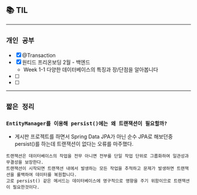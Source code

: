 
## 📚 TIL

---

## `개인 공부`
- [X] @Transaction
- [X] 원티드 프리온보딩 2월 - 백엔드 
  - Week 1-1 다양한 데이터베이스의 특징과 장/단점을 알아봅니다
- [ ]
- [ ]

---
## `짧은 정리`

### `EntityManager를 이용해 persist()에는 왜 트랜잭션이 필요할까?`
- 게시판 프로젝트를 하면서 Spring Data JPA가 아닌 순수 JPA로 해보던중 persist()를 하는데 트랜잭션이 없다는 오류를 마주했다.
```
트랜잭션은 데이터베이스의 작업을 전무 아니면 전부를 단일 작업 단위로 그룹화하여 일관성과 무결성을 보장한다.
트랜잭션이 시작되면 트랜잭션 내에서 발생하는 모든 작업을 추적하고 문제가 발생하면 트랜잭션을 롤백하여 데이터를 복원합니다.
고로 persist() 같은 메서드는 데이터베이스에 영구적으로 영향을 주기 위함이므로 트랜잭션이 필요한것이다.
```